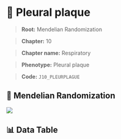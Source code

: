 # 🧪 Pleural plaque

> **Root:** Mendelian Randomization

> **Chapter:** 10  

> **Chapter name:** Respiratory

> **Phenotype:** Pleural plaque  

> **Code:** `J10_PLEURPLAGUE`

## 🧬 Mendelian Randomization  

<img src="/MR/Figures/Forward/J10_PLEURPLAGUE.png"/>

## 📊 Data Table

<CsvTableMRF src="/MR_Data/Forward/J10_PLEURPLAGUE.csv"/>
